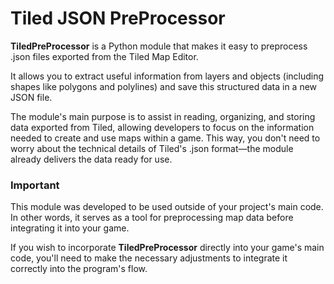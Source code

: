 # Tiled JSON PreProcessor

**TiledPreProcessor** is a Python module that makes it easy to preprocess .json files exported from the Tiled Map Editor.

It allows you to extract useful information from layers and objects (including shapes like polygons and polylines) and save this structured data in a new JSON file.

The module's main purpose is to assist in reading, organizing, and storing data exported from Tiled, allowing developers to focus on the information needed to create and use maps within a game. This way, you don't need to worry about the technical details of Tiled's .json format—the module already delivers the data ready for use.


### Important

This module was developed to be used outside of your project's main code. In other words, it serves as a tool for preprocessing map data before integrating it into your game.

If you wish to incorporate **TiledPreProcessor** directly into your game's main code, you'll need to make the necessary adjustments to integrate it correctly into the program's flow.
